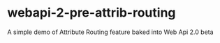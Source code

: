 webapi-2-pre-attrib-routing
===========================

A simple demo of Attribute Routing feature baked into Web Api 2.0 beta
